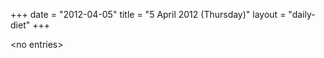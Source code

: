+++
date = "2012-04-05"
title = "5 April 2012 (Thursday)"
layout = "daily-diet"
+++

<p>&lt;no entries&gt;</p>